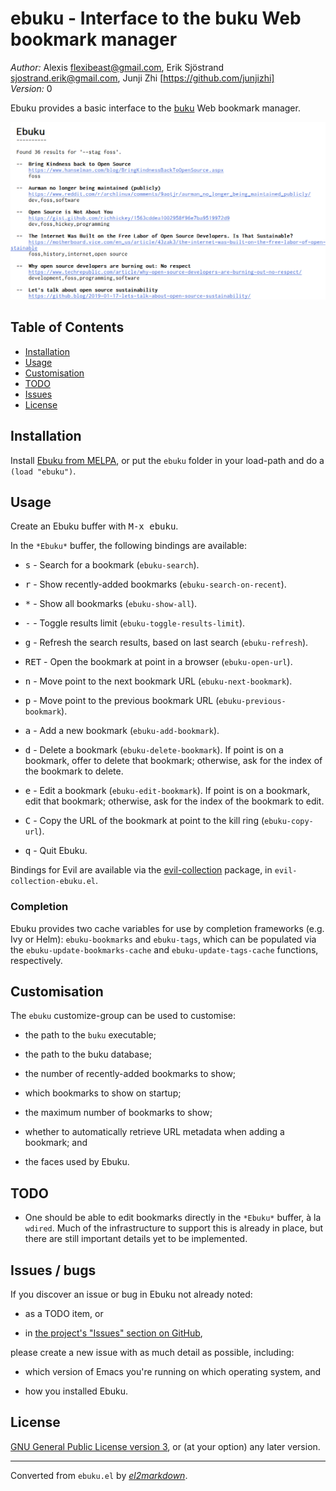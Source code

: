 # ebuku - Interface to the buku Web bookmark manager

*Author:* Alexis <flexibeast@gmail.com>, Erik Sjöstrand <sjostrand.erik@gmail.com>, Junji Zhi [https://github.com/junjizhi]<br>
*Version:* 0<br>

Ebuku provides a basic interface to the
[buku](https://github.com/jarun/buku) Web bookmark manager.

![Image of the EBuku UI](ebuku.png)<br>

## Table of Contents

- [Installation](#installation)
- [Usage](#usage)
- [Customisation](#customisation)
- [TODO](#todo)
- [Issues](#issues)
- [License](#license)

## Installation

Install [Ebuku from MELPA](https://melpa.org/#/ebuku), or put the
`ebuku` folder in your load-path and do a `(load "ebuku")`.

## Usage

Create an Ebuku buffer with <kbd>M-x ebuku</kbd>.

In the `*Ebuku*` buffer, the following bindings are available:

* <kbd>s</kbd> - Search for a bookmark (`ebuku-search`).

* <kbd>r</kbd> - Show recently-added bookmarks (`ebuku-search-on-recent`).

* <kbd>*</kbd> - Show all bookmarks (`ebuku-show-all`).

* <kbd>-</kbd> - Toggle results limit (`ebuku-toggle-results-limit`).

* <kbd>g</kbd> - Refresh the search results, based on last search (`ebuku-refresh`).

* <kbd>RET</kbd> - Open the bookmark at point in a browser (`ebuku-open-url`).

* <kbd>n</kbd> - Move point to the next bookmark URL (`ebuku-next-bookmark`).

* <kbd>p</kbd> - Move point to the previous bookmark URL (`ebuku-previous-bookmark`).

* <kbd>a</kbd> - Add a new bookmark (`ebuku-add-bookmark`).

* <kbd>d</kbd> - Delete a bookmark (`ebuku-delete-bookmark`).  If point is on
  a bookmark, offer to delete that bookmark; otherwise, ask for the
  index of the bookmark to delete.

* <kbd>e</kbd> - Edit a bookmark (`ebuku-edit-bookmark`).  If point is on a
  bookmark, edit that bookmark; otherwise, ask for the index of the
  bookmark to edit.

* <kbd>C</kbd> - Copy the URL of the bookmark at point to the kill ring
  (`ebuku-copy-url`).

* <kbd>q</kbd> - Quit Ebuku.

Bindings for Evil are available via the
[evil-collection](https://github.com/emacs-evil/evil-collection)
package, in `evil-collection-ebuku.el`.

### Completion

Ebuku provides two cache variables for use by completion frameworks
(e.g. Ivy or Helm): `ebuku-bookmarks` and `ebuku-tags`, which can
be populated via the `ebuku-update-bookmarks-cache` and
`ebuku-update-tags-cache` functions, respectively.

## Customisation

The `ebuku` customize-group can be used to customise:

* the path to the `buku` executable;

* the path to the buku database;

* the number of recently-added bookmarks to show;

* which bookmarks to show on startup;

* the maximum number of bookmarks to show;

* whether to automatically retrieve URL metadata when adding a
  bookmark; and

* the faces used by Ebuku.

## TODO

* One should be able to edit bookmarks directly in the `*Ebuku*`
  buffer, à la `wdired`.  Much of the infrastructure to support this
  is already in place, but there are still important details yet to
  be implemented.

<a name="issues"></a>

## Issues / bugs

If you discover an issue or bug in Ebuku not already
noted:

* as a TODO item, or

* in [the project's "Issues" section on
  GitHub](https://github.com/flexibeast/ebuku/issues),

please create a new issue with as much detail as possible,
including:

* which version of Emacs you're running on which operating system,
  and

* how you installed Ebuku.

## License

[GNU General Public License version
3](https://www.gnu.org/licenses/gpl.html), or (at your option) any
later version.


---
Converted from `ebuku.el` by [*el2markdown*](https://github.com/Lindydancer/el2markdown).
